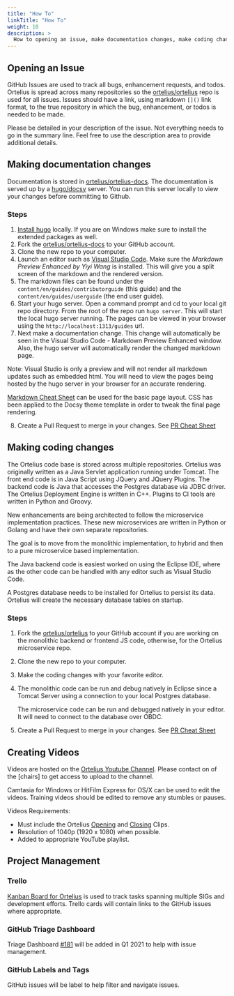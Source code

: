 ```yaml
---
title: "How To"
linkTitle: "How To"
weight: 10
description: >
  How to opening an issue, make documentation changes, make coding changes, create videos, and project management.
---
```


## Opening an Issue

GitHub Issues are used to track all bugs, enhancement requests, and todos.  Ortelius is spread across many repositories so the [ortelius/ortelius](https://github.com/ortelius/ortelius) repo is used for all issues.  Issues should have a link, using markdown `[]()` link format, to the true repository in which the bug, enhancement, or todos is needed to be made.  

Please be detailed in your description of the issue.  Not everything needs to go in the summary line.  Feel free to use the description area to provide additional details.

## Making documentation changes

Documentation is stored in [ortelius/ortelius-docs](https://github.com/ortelius/ortelius-docs).  The documentation is served up by a [hugo/docsy](https://www.docsy.dev/docs/getting-started/) server.  You can run this server locally to view your changes before committing to Github.  

### Steps
1. [Install hugo](https://www.docsy.dev/docs/getting-started/) locally.  If you are on Windows make sure to install the extended packages as well. 
2. Fork the [ortelius/ortelius-docs](https://github.com/ortelius/ortelius-docs) to your GitHub account.
3. Clone the new repo to your computer.
4. Launch an editor such as [Visual Studio Code](https://code.visualstudio.com/).  Make sure the *Markdown Preview Enhanced by Yiyi Wang* is installed.  This will give you a split screen of the markdown and the rendered version.
5. The markdown files can be found under the `content/en/guides/contributorguide` (this guide) and the `content/en/guides/userguide` (the end user guide).
6. Start your hugo server.  Open a command prompt and cd to your local git repo directory.  From the root of the repo run `hugo server`.  This will start the local hugo server running.  The pages can be viewed in your browser using the `http://localhost:1313/guides` url.
7.  Next make a documentation change.  This change will automatically be seen in the Visual Studio Code - Markdown Preview Enhanced window.  Also, the hugo server will automatically render the changed markdown page.  

Note: Visual Studio is only a preview and will not render all markdown updates such as embedded html.  You will need to view the pages being hosted by the hugo server in your browser for an accurate rendering.

[Markdown Cheat Sheet](https://www.markdownguide.org/cheat-sheet/) can be used for the basic page layout.  CSS has been applied to the Docsy theme template in order to tweak the final page rendering.  

8. Create a Pull Request to merge in your changes. See [PR Cheat Sheet](/guides/contributorguide/pr-cheat-sheet)

## Making coding changes

The Ortelius code base is stored across multiple repositories.  Ortelius was originally written as a Java Servlet application running under Tomcat.  The front end code is in Java Script using JQuery and JQuery Plugins.  The backend code is Java that accesses the Postgres database via JDBC driver.  The Ortelius Deployment Engine is written in C++.  Plugins to CI tools are written in Python and Groovy. 

New enhancements are being architected to follow the microservice implementation practices.  These new microservices are written in Python or Golang and have their own separate repositories.

The goal is to move from the monolithic implementation, to hybrid and then to a pure microservice based implementation.

The Java backend code is easiest worked on using the Eclipse IDE, where as the other code can be handled with any editor such as Visual Studio Code.

A Postgres database needs to be installed for Ortelius to persist its data.  Ortelius will create the necessary database tables on startup. 

### Steps

1. Fork the [ortelius/ortelius](https://github.com/ortelius/ortelius) to your GitHub account if you are working on the monolithic backend or frontend JS code, otherwise, for the Ortelius microservice repo.
2. Clone the new repo to your computer.
3. Make the coding changes with your favorite editor.
5. The monolithic code can be run and debug natively in Eclipse since a Tomcat Server using a connection to your local Postgres database.

   The microservice code can be run and debugged natively in your editor. It will need to connect to the database over OBDC.
6. Create a Pull Request to merge in your changes. See [PR Cheat Sheet](/guides/contributorguide/pr-cheat-sheet)

## Creating Videos

Videos are hosted on the [Ortelius Youtube Channel](https://www.youtube.com/channel/UCw2LfF0mqkaXdvqfVnIPWmw).  Please contact on of the [chairs] to get access to upload to the channel.

Camtasia for Windows or HitFilm Express for OS/X can be used to edit the videos.  Training videos should be edited to remove any stumbles or pauses.  

Videos Requirements:

- Must include the Ortelius [Opening](https://github.com/ortelius/outreach/blob/master/OrteliusOpening.mp4) and [Closing](https://github.com/ortelius/outreach/blob/maintenance/OrteliusClosing.mp4) Clips.
- Resolution of 1040p (1920 x 1080) when possible.
- Added to appropriate YouTube playlist.

## Project Management

### Trello

[Kanban Board for Ortelius](https://trello.com/b/EzTxe83X/kanban-board-for-ortelius) is used to track tasks spanning multiple SIGs and development efforts.  Trello cards will contain links to the GitHub issues where appropriate.

### GitHub Triage Dashboard

Triage Dashboard [#181](https://github.com/ortelius/ortelius/issues/181) will be added in Q1 2021 to help with issue management.

### GitHub Labels and Tags

GitHub issues will be label to help filter and navigate issues.